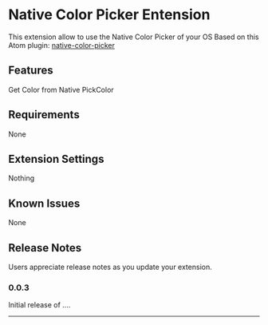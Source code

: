 # Native Color Picker Entension

This extension allow to use the Native Color Picker of your OS
Based on this Atom plugin: [native-color-picker](https://github.com/gregerolsson/native-color-picker)

## Features

Get Color from Native PickColor

## Requirements

None

## Extension Settings

Nothing

## Known Issues

None

## Release Notes

Users appreciate release notes as you update your extension.

### 0.0.3

Initial release of ....

-----------------------------------------------------------------------------------------
